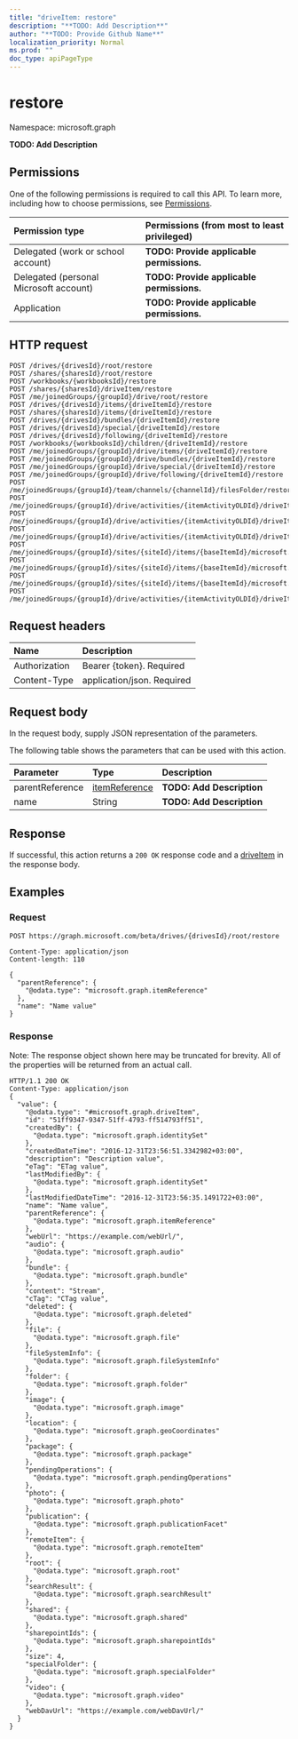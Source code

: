 ```yaml
---
title: "driveItem: restore"
description: "**TODO: Add Description**"
author: "**TODO: Provide Github Name**"
localization_priority: Normal
ms.prod: ""
doc_type: apiPageType
---
```


# restore

Namespace: microsoft.graph

**TODO: Add Description**

## Permissions
One of the following permissions is required to call this API. To learn more, including how to choose permissions, see [Permissions](/concepts/permissions-reference.md).

|Permission type|Permissions (from most to least privileged)|
|:---|:---|
|Delegated (work or school account)|**TODO: Provide applicable permissions.**|
|Delegated (personal Microsoft account)|**TODO: Provide applicable permissions.**|
|Application|**TODO: Provide applicable permissions.**|

## HTTP request
<!-- {
  "blockType": "ignored"
}
-->
``` http
POST /drives/{drivesId}/root/restore
POST /shares/{sharesId}/root/restore
POST /workbooks/{workbooksId}/restore
POST /shares/{sharesId}/driveItem/restore
POST /me/joinedGroups/{groupId}/drive/root/restore
POST /drives/{drivesId}/items/{driveItemId}/restore
POST /shares/{sharesId}/items/{driveItemId}/restore
POST /drives/{drivesId}/bundles/{driveItemId}/restore
POST /drives/{drivesId}/special/{driveItemId}/restore
POST /drives/{drivesId}/following/{driveItemId}/restore
POST /workbooks/{workbooksId}/children/{driveItemId}/restore
POST /me/joinedGroups/{groupId}/drive/items/{driveItemId}/restore
POST /me/joinedGroups/{groupId}/drive/bundles/{driveItemId}/restore
POST /me/joinedGroups/{groupId}/drive/special/{driveItemId}/restore
POST /me/joinedGroups/{groupId}/drive/following/{driveItemId}/restore
POST /me/joinedGroups/{groupId}/team/channels/{channelId}/filesFolder/restore
POST /me/joinedGroups/{groupId}/drive/activities/{itemActivityOLDId}/driveItem/restore
POST /me/joinedGroups/{groupId}/drive/activities/{itemActivityOLDId}/driveItem/listItem/driveItem/restore
POST /me/joinedGroups/{groupId}/drive/activities/{itemActivityOLDId}/driveItem/children/{driveItemId}/restore
POST /me/joinedGroups/{groupId}/sites/{siteId}/items/{baseItemId}/microsoft.graph.sharedDriveItem/root/restore
POST /me/joinedGroups/{groupId}/sites/{siteId}/items/{baseItemId}/microsoft.graph.sharedDriveItem/driveItem/restore
POST /me/joinedGroups/{groupId}/sites/{siteId}/items/{baseItemId}/microsoft.graph.sharedDriveItem/items/{driveItemId}/restore
POST /me/joinedGroups/{groupId}/drive/activities/{itemActivityOLDId}/driveItem/analytics/itemActivityStats/{itemActivityStatId}/activities/{itemActivityId}/driveItem/restore
```

## Request headers
|Name|Description|
|:---|:---|
|Authorization|Bearer {token}. Required|
|Content-Type|application/json. Required|

## Request body
In the request body, supply JSON representation of the parameters.

The following table shows the parameters that can be used with this action.

|Parameter|Type|Description|
|:---|:---|:---|
|parentReference|[itemReference](../resources/itemreference.md)|**TODO: Add Description**|
|name|String|**TODO: Add Description**|



## Response
If successful, this action returns a `200 OK` response code and a [driveItem](../resources/driveitem.md) in the response body.

## Examples

### Request
<!-- {
  "blockType": "request",
  "name": "driveitem_restore"
}
-->
``` http
POST https://graph.microsoft.com/beta/drives/{drivesId}/root/restore

Content-Type: application/json
Content-length: 110

{
  "parentReference": {
    "@odata.type": "microsoft.graph.itemReference"
  },
  "name": "Name value"
}
```

### Response
Note: The response object shown here may be truncated for brevity. All of the properties will be returned from an actual call.
<!-- {
  "blockType": "response",
  "truncated": true,
  "@odata.type": "microsoft.graph.driveitem"
}
-->
``` http
HTTP/1.1 200 OK
Content-Type: application/json
{
  "value": {
    "@odata.type": "#microsoft.graph.driveItem",
    "id": "51ff9347-9347-51ff-4793-ff514793ff51",
    "createdBy": {
      "@odata.type": "microsoft.graph.identitySet"
    },
    "createdDateTime": "2016-12-31T23:56:51.3342982+03:00",
    "description": "Description value",
    "eTag": "ETag value",
    "lastModifiedBy": {
      "@odata.type": "microsoft.graph.identitySet"
    },
    "lastModifiedDateTime": "2016-12-31T23:56:35.1491722+03:00",
    "name": "Name value",
    "parentReference": {
      "@odata.type": "microsoft.graph.itemReference"
    },
    "webUrl": "https://example.com/webUrl/",
    "audio": {
      "@odata.type": "microsoft.graph.audio"
    },
    "bundle": {
      "@odata.type": "microsoft.graph.bundle"
    },
    "content": "Stream",
    "cTag": "CTag value",
    "deleted": {
      "@odata.type": "microsoft.graph.deleted"
    },
    "file": {
      "@odata.type": "microsoft.graph.file"
    },
    "fileSystemInfo": {
      "@odata.type": "microsoft.graph.fileSystemInfo"
    },
    "folder": {
      "@odata.type": "microsoft.graph.folder"
    },
    "image": {
      "@odata.type": "microsoft.graph.image"
    },
    "location": {
      "@odata.type": "microsoft.graph.geoCoordinates"
    },
    "package": {
      "@odata.type": "microsoft.graph.package"
    },
    "pendingOperations": {
      "@odata.type": "microsoft.graph.pendingOperations"
    },
    "photo": {
      "@odata.type": "microsoft.graph.photo"
    },
    "publication": {
      "@odata.type": "microsoft.graph.publicationFacet"
    },
    "remoteItem": {
      "@odata.type": "microsoft.graph.remoteItem"
    },
    "root": {
      "@odata.type": "microsoft.graph.root"
    },
    "searchResult": {
      "@odata.type": "microsoft.graph.searchResult"
    },
    "shared": {
      "@odata.type": "microsoft.graph.shared"
    },
    "sharepointIds": {
      "@odata.type": "microsoft.graph.sharepointIds"
    },
    "size": 4,
    "specialFolder": {
      "@odata.type": "microsoft.graph.specialFolder"
    },
    "video": {
      "@odata.type": "microsoft.graph.video"
    },
    "webDavUrl": "https://example.com/webDavUrl/"
  }
}
```

